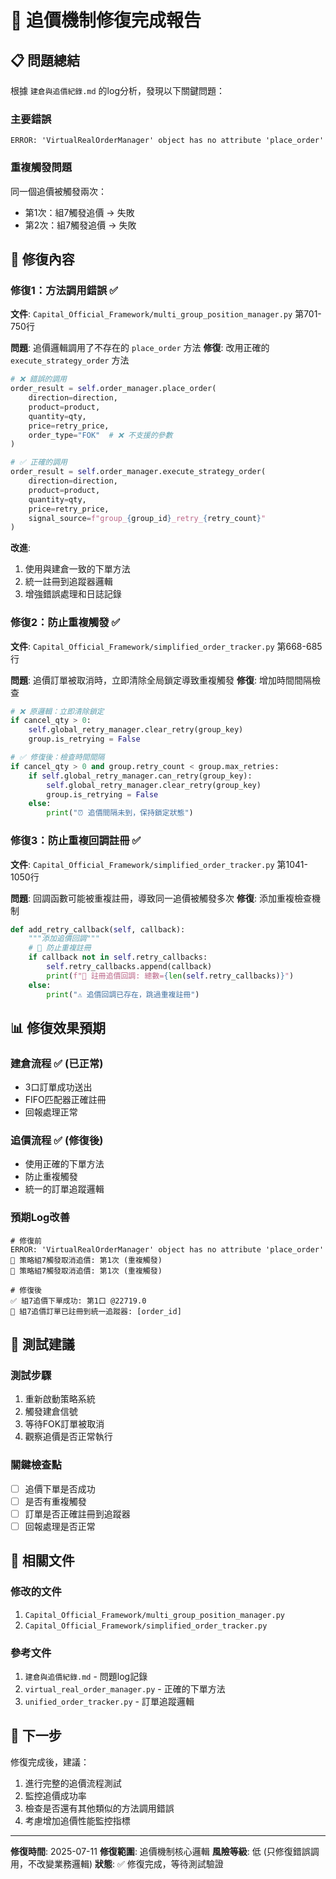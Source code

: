 # 🔧 追價機制修復完成報告

## 📋 **問題總結**

根據 `建倉與追價紀錄.md` 的log分析，發現以下關鍵問題：

### **主要錯誤**
```
ERROR: 'VirtualRealOrderManager' object has no attribute 'place_order'
```

### **重複觸發問題**
同一個追價被觸發兩次：
- 第1次：組7觸發追價 → 失敗
- 第2次：組7觸發追價 → 失敗

## 🔧 **修復內容**

### **修復1：方法調用錯誤** ✅

**文件**: `Capital_Official_Framework/multi_group_position_manager.py` 第701-750行

**問題**: 追價邏輯調用了不存在的 `place_order` 方法
**修復**: 改用正確的 `execute_strategy_order` 方法

```python
# ❌ 錯誤的調用
order_result = self.order_manager.place_order(
    direction=direction,
    product=product,
    quantity=qty,
    price=retry_price,
    order_type="FOK"  # ❌ 不支援的參數
)

# ✅ 正確的調用
order_result = self.order_manager.execute_strategy_order(
    direction=direction,
    product=product,
    quantity=qty,
    price=retry_price,
    signal_source=f"group_{group_id}_retry_{retry_count}"
)
```

**改進**:
1. 使用與建倉一致的下單方法
2. 統一註冊到追蹤器邏輯
3. 增強錯誤處理和日誌記錄

### **修復2：防止重複觸發** ✅

**文件**: `Capital_Official_Framework/simplified_order_tracker.py` 第668-685行

**問題**: 追價訂單被取消時，立即清除全局鎖定導致重複觸發
**修復**: 增加時間間隔檢查

```python
# ❌ 原邏輯：立即清除鎖定
if cancel_qty > 0:
    self.global_retry_manager.clear_retry(group_key)
    group.is_retrying = False

# ✅ 修復後：檢查時間間隔
if cancel_qty > 0 and group.retry_count < group.max_retries:
    if self.global_retry_manager.can_retry(group_key):
        self.global_retry_manager.clear_retry(group_key)
        group.is_retrying = False
    else:
        print("⏰ 追價間隔未到，保持鎖定狀態")
```

### **修復3：防止重複回調註冊** ✅

**文件**: `Capital_Official_Framework/simplified_order_tracker.py` 第1041-1050行

**問題**: 回調函數可能被重複註冊，導致同一追價被觸發多次
**修復**: 添加重複檢查機制

```python
def add_retry_callback(self, callback):
    """添加追價回調"""
    # 🔧 防止重複註冊
    if callback not in self.retry_callbacks:
        self.retry_callbacks.append(callback)
        print(f"📝 註冊追價回調: 總數={len(self.retry_callbacks)}")
    else:
        print("⚠️ 追價回調已存在，跳過重複註冊")
```

## 📊 **修復效果預期**

### **建倉流程** ✅ (已正常)
- 3口訂單成功送出
- FIFO匹配器正確註冊
- 回報處理正常

### **追價流程** ✅ (修復後)
- 使用正確的下單方法
- 防止重複觸發
- 統一的訂單追蹤邏輯

### **預期Log改善**
```
# 修復前
ERROR: 'VirtualRealOrderManager' object has no attribute 'place_order'
🔄 策略組7觸發取消追價: 第1次 (重複觸發)
🔄 策略組7觸發取消追價: 第1次 (重複觸發)

# 修復後
✅ 組7追價下單成功: 第1口 @22719.0
📝 組7追價訂單已註冊到統一追蹤器: [order_id]
```

## 🎯 **測試建議**

### **測試步驟**
1. 重新啟動策略系統
2. 觸發建倉信號
3. 等待FOK訂單被取消
4. 觀察追價是否正常執行

### **關鍵檢查點**
- [ ] 追價下單是否成功
- [ ] 是否有重複觸發
- [ ] 訂單是否正確註冊到追蹤器
- [ ] 回報處理是否正常

## 📝 **相關文件**

### **修改的文件**
1. `Capital_Official_Framework/multi_group_position_manager.py`
2. `Capital_Official_Framework/simplified_order_tracker.py`

### **參考文件**
1. `建倉與追價紀錄.md` - 問題log記錄
2. `virtual_real_order_manager.py` - 正確的下單方法
3. `unified_order_tracker.py` - 訂單追蹤邏輯

## 🚀 **下一步**

修復完成後，建議：
1. 進行完整的追價流程測試
2. 監控追價成功率
3. 檢查是否還有其他類似的方法調用錯誤
4. 考慮增加追價性能監控指標

---

**修復時間**: 2025-07-11
**修復範圍**: 追價機制核心邏輯
**風險等級**: 低 (只修復錯誤調用，不改變業務邏輯)
**狀態**: ✅ 修復完成，等待測試驗證
